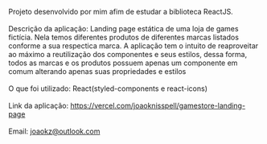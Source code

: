 Projeto desenvolvido por mim afim de estudar a biblioteca ReactJS.<br><br>
Descrição da aplicação: Landing page estática de uma loja de games fictícia. Nela temos diferentes produtos de diferentes marcas listados conforme a sua respectica marca. A aplicação tem o intuito de reaproveitar ao máximo a reutilização dos componentes e seus estilos, dessa forma, todos as marcas e os produtos possuem apenas um componente em comum alterando apenas suas propriedades e estilos<br><br>
O que foi utilizado: React(styled-components e react-icons)<br><br>
Link da aplicação: https://vercel.com/joaoknisspell/gamestore-landing-page <br><br>
Email: joaokz@outlook.com

